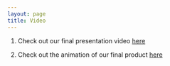 ```yaml
---
layout: page
title: Video
---
```


1. Check out our final presentation video [here](https://youtu.be/cB97i-D0OFE)

2. Check out the animation of our final product [here](https://www.youtube.com/watch?v=c_Lcuf_5WTc)

